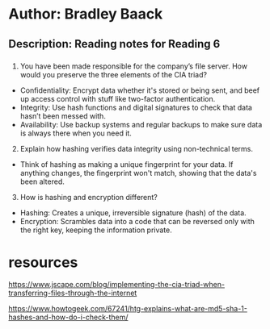 # Author: Bradley Baack

## Description: Reading notes for Reading 6

### 


1) You have been made responsible for the company’s file server. How would you preserve the three elements of the CIA triad?
  - Confidentiality: Encrypt data whether it's stored or being sent, and beef up access control with stuff like two-factor authentication.
  - Integrity: Use hash functions and digital signatures to check that data hasn’t been messed with.
  - Availability: Use backup systems and regular backups to make sure data is always there when you need it.
2) Explain how hashing verifies data integrity using non-technical terms.
  - Think of hashing as making a unique fingerprint for your data. If anything changes, the fingerprint won't match, showing that the data's been altered.
3) How is hashing and encryption different?
  - Hashing: Creates a unique, irreversible signature (hash) of the data.
  - Encryption: Scrambles data into a code that can be reversed only with the right key, keeping the information private.


# resources
https://www.jscape.com/blog/implementing-the-cia-triad-when-transferring-files-through-the-internet

https://www.howtogeek.com/67241/htg-explains-what-are-md5-sha-1-hashes-and-how-do-i-check-them/
